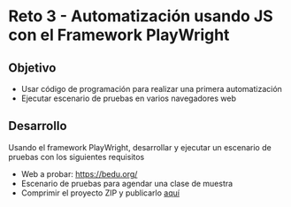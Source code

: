# Reto 3 - Automatización usando JS con el Framework PlayWright

## Objetivo

*  Usar código de programación para realizar una primera automatización
* Ejecutar escenario de pruebas en varios navegadores web

## Desarrollo

Usando el framework PlayWright,  desarrollar y ejecutar  un escenario de pruebas con los siguientes requisitos
-	Web a probar: https://bedu.org/
-	Escenario de pruebas para agendar una clase de muestra
-	Comprimir el proyecto ZIP y publicarlo <a href="https://github.com/beduExpert/SW-Testing-Fundamentals-2021/tree/main/Sesion-08/Reto-03/Solucion"> aquí</a>
